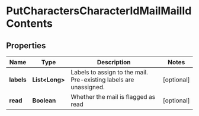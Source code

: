 
# PutCharactersCharacterIdMailMailIdContents

## Properties
Name | Type | Description | Notes
------------ | ------------- | ------------- | -------------
**labels** | **List&lt;Long&gt;** | Labels to assign to the mail. Pre-existing labels are unassigned. |  [optional]
**read** | **Boolean** | Whether the mail is flagged as read |  [optional]



